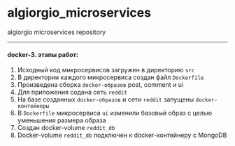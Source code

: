 # algiorgio_microservices
algiorgio microservices repository

------------

#### docker-3. этапы работ:
1. Исходный код микросервисов загружен в директорию `src`
2. В директории каждого микросервиса создан файл `Dockerfile`
3. Произведена сборка `docker-образов` post, comment и ui
4. Для приложения содана сеть `reddit`
5. На базе созданных `docker-образов` и сети `reddit` запущены `docker-контейнеры`
6. В `Dockerfile` микросервиса `ui` изменили базовый образ с целью уменьшения размера образа
7. Создан docker-volume `reddit_db`
8. Docker-volume `reddit_db` подключен к docker-контейнеру с MongoDB
